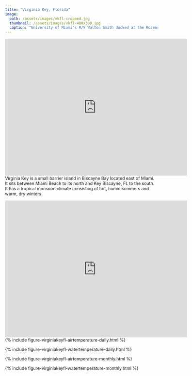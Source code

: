 ```yaml
---
title: "Virginia Key, Florida"
image:
  path: /assets/images/vkfl-cropped.jpg
  thumbnail: /assets/images/vkfl-400x300.jpg
  caption: "University of Miami's R/V Walton Smith docked at the Rosenstiel School of Marine, Atmospheric, and Earth Science on Virginia Key"
---
```


<iframe src="https://www.google.com/maps/embed?pb=!1m14!1m12!1m3!1d42461.70157812699!2d-80.17255246551831!3d25.73753395804339!2m3!1f0!2f0!3f0!3m2!1i1024!2i768!4f13.1!5e0!3m2!1sen!2sus!4v1704939462365!5m2!1sen!2sus" align="left" width="600" height="450" style="border:0;" allowfullscreen="" loading="lazy" referrerpolicy="no-referrer-when-downgrade"></iframe>

Virginia Key is a small barrier island in Biscayne Bay located east of Miami. It sits between Miami Beach to its north and Key Biscayne, FL to the south. It has a tropical monsoon climate consisting of hot, humid summers and warm, dry winters.

<iframe src="https://www.google.com/maps/embed?pb=!1m18!1m12!1m3!1d47112.84983414451!2d-80.17994488815536!3d25.74096236805523!2m3!1f0!2f0!3f0!3m2!1i1024!2i768!4f13.1!3m3!1m2!1s0x88d9b5af4a67ff4d%3A0xca8fdafaf9b02cd5!2sVirginia%20Key!5e0!3m2!1sen!2sus!4v1704938762370!5m2!1sen!2sus" align="left" width="600" height="450" frameborder="0" style="border:0" allowfullscreen></iframe>


{% include figure-virginiakeyfl-airtemperature-daily.html %}

{% include figure-virginiakeyfl-watertemperature-daily.html %}

{% include figure-virginiakeyfl-airtemperature-monthly.html %}

{% include figure-virginiakeyfl-watertemperature-monthly.html %}

